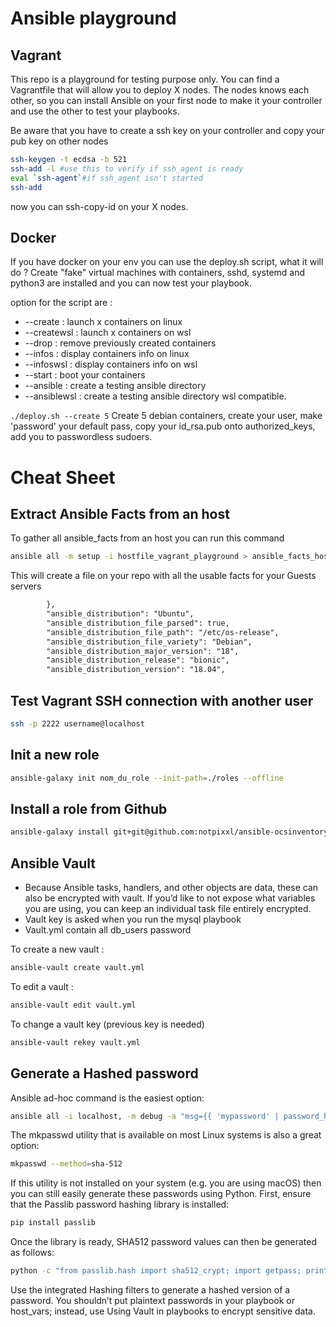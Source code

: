 # Ansible playground

## Vagrant

This repo is a playground for testing purpose only. You can find a Vagrantfile that will allow you to deploy X nodes.
The nodes knows each other, so you can install Ansible on your first node to make it your controller and use the other to test your playbooks.

Be aware that you have to create a ssh key on your controller and copy your pub key on other nodes

```bash
ssh-keygen -t ecdsa -b 521
ssh-add -l #use this to verify if ssh_agent is ready
eval `ssh-agent`#if ssh_agent isn't started
ssh-add
```

now you can ssh-copy-id on your X nodes.

## Docker

If you have docker on your env you can use the deploy.sh script, what it will do ? 
Create "fake" virtual machines with containers, sshd, systemd and python3 are installed and you can now test your playbook.

option for the script are :

* --create : launch x containers on linux
* --createwsl : launch x containers on wsl
* --drop : remove previously created containers
* --infos : display containers info on linux
* --infoswsl : display containers info on wsl
* --start : boot your containers
* --ansible : create a testing ansible directory
* --ansiblewsl : create a testing ansible directory wsl compatible.

```./deploy.sh --create 5```
Create 5 debian containers, create your user, make 'password' your default pass, copy your id_rsa.pub onto authorized_keys, add you to passwordless sudoers.

# Cheat Sheet

## Extract Ansible Facts from an host

To gather all ansible_facts from an host you can run this command

```bash
ansible all -m setup -i hostfile_vagrant_playground > ansible_facts_hostfile_vagrant_playground.txt
```

This will create a file on your repo with all the usable facts for your Guests servers

```xml
        },
        "ansible_distribution": "Ubuntu",
        "ansible_distribution_file_parsed": true,
        "ansible_distribution_file_path": "/etc/os-release",
        "ansible_distribution_file_variety": "Debian",
        "ansible_distribution_major_version": "18",
        "ansible_distribution_release": "bionic",
        "ansible_distribution_version": "18.04",
```

## Test Vagrant SSH connection with another user

```bash
ssh -p 2222 username@localhost
```

## Init a new role 

```bash
ansible-galaxy init nom_du_role --init-path=./roles --offline
```

## Install a role from Github

```bash
ansible-galaxy install git+git@github.com:notpixxl/ansible-ocsinventory-agent.git
```

## Ansible Vault

* Because Ansible tasks, handlers, and other objects are data, these can also be encrypted with vault. If you’d like to not expose what variables you are using, you can keep an individual task file entirely encrypted.
* Vault key is asked when you run the mysql playbook
* Vault.yml contain all db_users password

To create a new vault :

```bash
ansible-vault create vault.yml
```

To edit a vault :

```bash
ansible-vault edit vault.yml
```

To change a vault key (previous key is needed)

```bash
ansible-vault rekey vault.yml
```

## Generate a Hashed password

Ansible ad-hoc command is the easiest option:

```bash
ansible all -i localhost, -m debug -a "msg={{ 'mypassword' | password_hash('sha512', 'mysecretsalt') }}"
```

The mkpasswd utility that is available on most Linux systems is also a great option:

```bash
mkpasswd --method=sha-512
```

If this utility is not installed on your system (e.g. you are using macOS) then you can still easily generate these passwords using Python. First, ensure that the Passlib password hashing library is installed:

```bash
pip install passlib
```

Once the library is ready, SHA512 password values can then be generated as follows:

```bash
python -c "from passlib.hash import sha512_crypt; import getpass; print(sha512_crypt.using(rounds=5000).hash(getpass.getpass()))"
```

Use the integrated Hashing filters to generate a hashed version of a password. You shouldn’t put plaintext passwords in your playbook or host_vars; instead, use Using Vault in playbooks to encrypt sensitive data.
